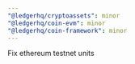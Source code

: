 ```yaml
---
"@ledgerhq/cryptoassets": minor
"@ledgerhq/coin-evm": minor
"@ledgerhq/coin-framework": minor
---
```


Fix ethereum testnet units
